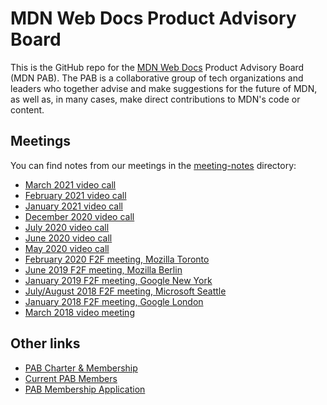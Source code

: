 # MDN Web Docs Product Advisory Board

This is the GitHub repo for the [MDN Web Docs](https://developer.mozilla.org/) Product Advisory Board (MDN PAB).
The PAB is a collaborative group of tech organizations and leaders who together advise and make suggestions for the future of MDN, as well as, in many cases, make direct contributions to MDN's code or content.

## Meetings

You can find notes from our meetings in the [meeting-notes](meeting-notes) directory:

- [March 2021 video call](meeting-notes/2021-03-notes.md)
- [February 2021 video call](meeting-notes/2021-02-notes.md)
- [January 2021 video call](meeting-notes/2021-01-notes.md)
- [December 2020 video call](meeting-notes/2020-12-notes.md)
- [July 2020 video call](meeting-notes/2020-07-notes.md)
- [June 2020 video call](meeting-notes/2020-06-notes.md)
- [May 2020 video call](meeting-notes/2020-05-notes.md)
- [February 2020 F2F meeting, Mozilla Toronto](meeting-notes/2020-02-notes.md)
- [June 2019 F2F meeting, Mozilla Berlin](meeting-notes/2019-06-notes.md)
- [January 2019 F2F meeting, Google New York](meeting-notes/2019-01-notes.md)
- [July/August 2018 F2F meeting, Microsoft Seattle](meeting-notes/2018-07-notes.md)
- [January 2018 F2F meeting, Google London](meeting-notes/2018-01-notes.md)
- [March 2018 video meeting](meeting-notes/2018-03-notes.md)

## Other links

- [PAB Charter & Membership](./membership.md)
- [Current PAB Members](./about.md)
- [PAB Membership Application](https://www.surveygizmo.com/s3/4024118/MDN-Advisory-Board-Application)
